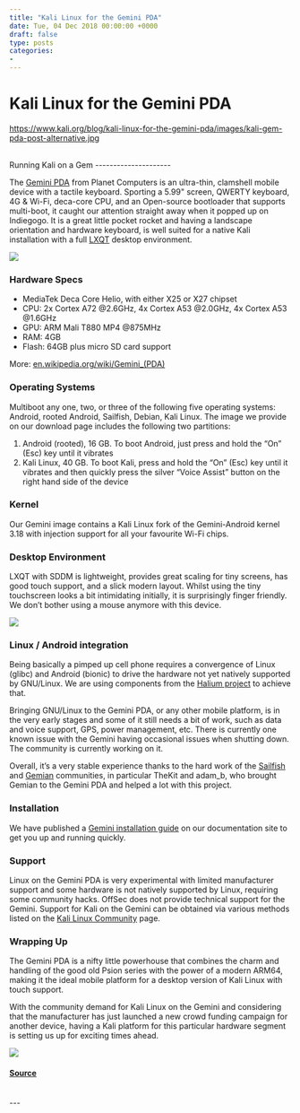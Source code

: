 ```yaml
---
title: "Kali Linux for the Gemini PDA"
date: Tue, 04 Dec 2018 00:00:00 +0000
draft: false
type: posts
categories: 
- 
---
```

# Kali Linux for the Gemini PDA
https://www.kali.org/blog/kali-linux-for-the-gemini-pda/images/kali-gem-pda-post-alternative.jpg
<br/>

<br/>
Running Kali on a Gem
---------------------

The [Gemini PDA](https://planetcom.squarespace.com/device/) from Planet Computers is an ultra-thin, clamshell mobile device with a tactile keyboard. Sporting a 5.99" screen, QWERTY keyboard, 4G & Wi-Fi, deca-core CPU, and an Open-source bootloader that supports multi-boot, it caught our attention straight away when it popped up on Indiegogo. It is a great little pocket rocket and having a landscape orientation and hardware keyboard, is well suited for a native Kali installation with a full [LXQT](https://lxqt.org/) desktop environment.

[![](https://www.kali.org/blog/kali-linux-for-the-gemini-pda/images/01-gem.png)](https://www.kali.org/blog/kali-linux-for-the-gemini-pda/images/01-gem.png)

### Hardware Specs

-   MediaTek Deca Core Helio, with either X25 or X27 chipset
-   CPU: 2x Cortex A72 @2.6GHz, 4x Cortex A53 @2.0GHz, 4x Cortex A53 @1.6GHz
-   GPU: ARM Mali T880 MP4 @875MHz
-   RAM: 4GB
-   Flash: 64GB plus micro SD card support

More: [en.wikipedia.org/wiki/Gemini\_(PDA)](https://en.wikipedia.org/wiki/Gemini_\(PDA\))

### Operating Systems

Multiboot any one, two, or three of the following five operating systems: Android, rooted Android, Sailfish, Debian, Kali Linux. The image we provide on our download page includes the following two partitions:

1.  Android (rooted), 16 GB. To boot Android, just press and hold the “On” (Esc) key until it vibrates
2.  Kali Linux, 40 GB. To boot Kali, press and hold the “On” (Esc) key until it vibrates and then quickly press the silver “Voice Assist” button on the right hand side of the device

### Kernel

Our Gemini image contains a Kali Linux fork of the Gemini-Android kernel 3.18 with injection support for all your favourite Wi-Fi chips.

### Desktop Environment

LXQT with SDDM is lightweight, provides great scaling for tiny screens, has good touch support, and a slick modern layout. Whilst using the tiny touchscreen looks a bit intimidating initially, it is surprisingly finger friendly. We don’t bother using a mouse anymore with this device.

[![](https://www.kali.org/blog/kali-linux-for-the-gemini-pda/images/02-gem.png)](https://www.kali.org/blog/kali-linux-for-the-gemini-pda/images/02-gem.png)

### Linux / Android integration

Being basically a pimped up cell phone requires a convergence of Linux (glibc) and Android (bionic) to drive the hardware not yet natively supported by GNU/Linux. We are using components from the [Halium project](https://halium.org/) to achieve that.

Bringing GNU/Linux to the Gemini PDA, or any other mobile platform, is in the very early stages and some of it still needs a bit of work, such as data and voice support, GPS, power management, etc. There is currently one known issue with the Gemini having occasional issues when shutting down. The community is currently working on it.

Overall, it’s a very stable experience thanks to the hard work of the [Sailfish](https://sailfishos.org/) and [Gemian](https://github.com/gemian/gemini-keyboard-apps/wiki) communities, in particular TheKit and adam\_b, who brought Gemian to the Gemini PDA and helped a lot with this project.

### Installation

We have published a [Gemini installation guide](https://www.kali.org/docs/arm/gemini-pda/) on our documentation site to get you up and running quickly.

### Support

Linux on the Gemini PDA is very experimental with limited manufacturer support and some hardware is not natively supported by Linux, requiring some community hacks. OffSec does not provide technical support for the Gemini. Support for Kali on the Gemini can be obtained via various methods listed on the [Kali Linux Community](https://www.kali.org/community/) page.

### Wrapping Up

The Gemini PDA is a nifty little powerhouse that combines the charm and handling of the good old Psion series with the power of a modern ARM64, making it the ideal mobile platform for a desktop version of Kali Linux with touch support.

With the community demand for Kali Linux on the Gemini and considering that the manufacturer has just launched a new crowd funding campaign for another device, having a Kali platform for this particular hardware segment is setting us up for exciting times ahead.

[![](https://www.kali.org/blog/kali-linux-for-the-gemini-pda/images/03-gem.png)](https://www.kali.org/blog/kali-linux-for-the-gemini-pda/images/03-gem.png)

#### [Source](https://www.kali.org/blog/kali-linux-for-the-gemini-pda/)

<br/>
---
